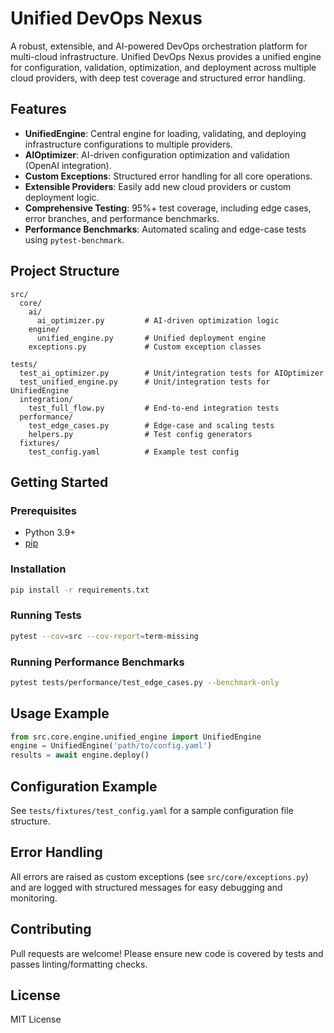 # Unified DevOps Nexus

A robust, extensible, and AI-powered DevOps orchestration platform for multi-cloud infrastructure. Unified DevOps Nexus provides a unified engine for configuration, validation, optimization, and deployment across multiple cloud providers, with deep test coverage and structured error handling.

## Features
- **UnifiedEngine**: Central engine for loading, validating, and deploying infrastructure configurations to multiple providers.
- **AIOptimizer**: AI-driven configuration optimization and validation (OpenAI integration).
- **Custom Exceptions**: Structured error handling for all core operations.
- **Extensible Providers**: Easily add new cloud providers or custom deployment logic.
- **Comprehensive Testing**: 95%+ test coverage, including edge cases, error branches, and performance benchmarks.
- **Performance Benchmarks**: Automated scaling and edge-case tests using `pytest-benchmark`.

## Project Structure
```
src/
  core/
    ai/
      ai_optimizer.py         # AI-driven optimization logic
    engine/
      unified_engine.py       # Unified deployment engine
    exceptions.py             # Custom exception classes

tests/
  test_ai_optimizer.py        # Unit/integration tests for AIOptimizer
  test_unified_engine.py      # Unit/integration tests for UnifiedEngine
  integration/
    test_full_flow.py         # End-to-end integration tests
  performance/
    test_edge_cases.py        # Edge-case and scaling tests
    helpers.py                # Test config generators
  fixtures/
    test_config.yaml          # Example test config
```

## Getting Started

### Prerequisites
- Python 3.9+
- [pip](https://pip.pypa.io/en/stable/)

### Installation
```sh
pip install -r requirements.txt
```

### Running Tests
```sh
pytest --cov=src --cov-report=term-missing
```

### Running Performance Benchmarks
```sh
pytest tests/performance/test_edge_cases.py --benchmark-only
```

## Usage Example
```python
from src.core.engine.unified_engine import UnifiedEngine
engine = UnifiedEngine('path/to/config.yaml')
results = await engine.deploy()
```

## Configuration Example
See `tests/fixtures/test_config.yaml` for a sample configuration file structure.

## Error Handling
All errors are raised as custom exceptions (see `src/core/exceptions.py`) and are logged with structured messages for easy debugging and monitoring.

## Contributing
Pull requests are welcome! Please ensure new code is covered by tests and passes linting/formatting checks.

## License
MIT License
